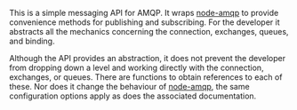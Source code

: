 This is a simple messaging API for AMQP. It wraps [node-amqp](https://github.com/postwait/node-amqp) to provide convenience methods for publishing and subscribing. For the developer it abstracts all the mechanics concerning the connection, exchanges, queues, and binding.

Although the API provides an abstraction, it does not prevent the developer from dropping down a level and working directly with the connection, exchanges, or queues. There are functions to obtain references to each of these. Nor does it change the behaviour of [node-amqp](https://github.com/postwait/node-amqp), the same configuration options apply as does the associated documentation.